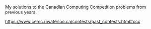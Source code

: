 My solutions to the Canadian Computing Competition problems from previous years.

https://www.cemc.uwaterloo.ca/contests/past_contests.html#ccc
